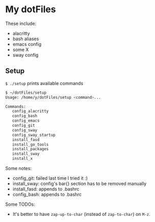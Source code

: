My dotFiles
===========

These include:
- alacritty
- bash aliases
- emacs config
- some X
- sway config


## Setup
`$ ./setup` prints available commands

```bash
$ ~/dotFiles/setup
Usage: /home/y/dotFiles/setup <command>...

Commands:
   config_alacritty
   config_bash
   config_emacs
   config_git
   config_sway
   config_sway_startup
   install_fasd
   install_go_tools
   install_packages
   install_sway
   install_x
```

Some notes:
- config_git: failed last time I tried it :)
- install_sway: config's bar{} section has to be removed manually
- install_fasd: appends to .bashrc
- config_bash: appends to .bashrc

Some TODOs:
- It's better to have `zap-up-to-char` (instead of `zap-to-char`) on `M-z`.

